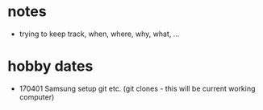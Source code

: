 # notes
- trying to keep track, when, where, why, what, ...

# hobby dates
- 170401 Samsung setup git etc. (git clones - this will be current working computer)
